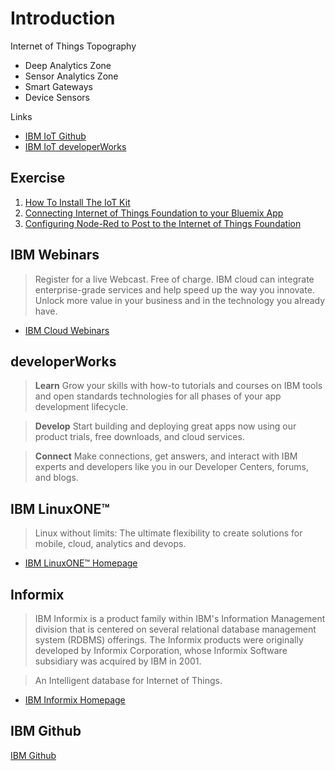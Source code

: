 Introduction
==

Internet of Things Topography

- Deep Analytics Zone
- Sensor Analytics Zone
- Smart Gateways
- Device Sensors

Links

- [IBM IoT Github](https://github.com/IBM-IoT/)
- [IBM IoT developerWorks](https://www.ibm.com/developerworks/community/groups/service/html/communitystart?communityUuid=cee6c09c-a315-4b04-ad14-57d6a60fa8bb)

## Exercise

1. [How To Install The IoT Kit](https://www.ibm.com/developerworks/community/blogs/cee6c09c-a315-4b04-ad14-57d6a60fa8bb/entry/setting_up_the_iot_kit?lang=en)
2. [Connecting Internet of Things Foundation to your Bluemix App](https://www.ibm.com/developerworks/community/blogs/cee6c09c-a315-4b04-ad14-57d6a60fa8bb/entry/Connecting_Internet_of_Things_Foundation_to_your_Bluemix_App?lang=en)
3. [Configuring Node-Red to Post to the Internet of Things Foundation](https://www.ibm.com/developerworks/community/blogs/cee6c09c-a315-4b04-ad14-57d6a60fa8bb/entry/Configuring_Node_Red_to_Post_to_the_Internet_of_Things_Foundation?lang=en)

## IBM Webinars

> Register for a live Webcast. Free of charge. IBM cloud can integrate enterprise-grade services and help speed up the way you innovate. Unlock more value in your business and in the technology you already have.

- [IBM Cloud Webinars](http://www.ibmcloudwebinars.com/events/cloud-webinars/)

## developerWorks

> __Learn__ Grow your skills with how-to tutorials and courses on IBM tools and open standards technologies for all phases of your app development lifecycle.

> __Develop__ Start building and deploying great apps now using our product trials, free downloads, and cloud services.

> __Connect__ Make connections, get answers, and interact with IBM experts and developers like you in our Developer Centers, forums, and blogs.

## IBM LinuxONE™

> Linux without limits: The ultimate flexibility to create solutions for mobile, cloud, analytics and devops.

- [IBM LinuxONE™ Homepage](http://www-03.ibm.com/systems/z/os/linux/linux-one.html)

## Informix

> IBM Informix is a product family within IBM's Information Management division that is centered on several relational database management system (RDBMS) offerings. The Informix products were originally developed by Informix Corporation, whose Informix Software subsidiary was acquired by IBM in 2001.

> An Intelligent database for Internet of Things.

- [IBM Informix Homepage](http://www-01.ibm.com/software/data/informix/)

## IBM Github

[IBM Github](https://github.com/IBM-IoT)